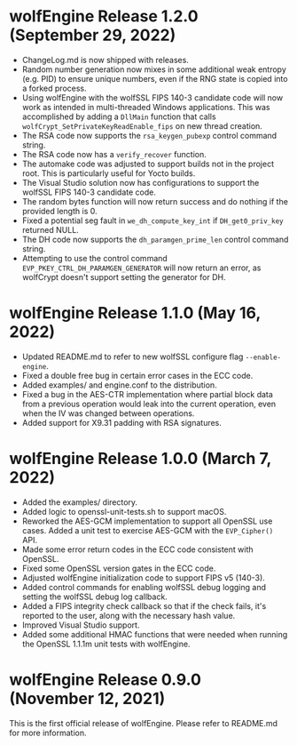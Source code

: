 # wolfEngine Release 1.2.0 (September 29, 2022)
* ChangeLog.md is now shipped with releases.
* Random number generation now mixes in some additional weak entropy (e.g. PID)
to ensure unique numbers, even if the RNG state is copied into a forked process.
* Using wolfEngine with the wolfSSL FIPS 140-3 candidate code will now work as
intended in multi-threaded Windows applications. This was accomplished by adding
a `DllMain` function that calls `wolfCrypt_SetPrivateKeyReadEnable_fips` on new
thread creation.
* The RSA code now supports the `rsa_keygen_pubexp` control command string.
* The RSA code now has a `verify_recover` function.
* The automake code was adjusted to support builds not in the project root. This
is particularly useful for Yocto builds.
* The Visual Studio solution now has configurations to support the wolfSSL FIPS
140-3 candidate code.
* The random bytes function will now return success and do nothing if the
provided length is 0.
* Fixed a potential seg fault in `we_dh_compute_key_int` if `DH_get0_priv_key`
returned NULL.
* The DH code now supports the `dh_paramgen_prime_len` control command string.
* Attempting to use the control command `EVP_PKEY_CTRL_DH_PARAMGEN_GENERATOR`
will now return an error, as wolfCrypt doesn't support setting the generator for
DH.

# wolfEngine Release 1.1.0 (May 16, 2022)
* Updated README.md to refer to new wolfSSL configure flag `--enable-engine`.
* Fixed a double free bug in certain error cases in the ECC code.
* Added examples/ and engine.conf to the distribution.
* Fixed a bug in the AES-CTR implementation where partial block data from a
previous operation would leak into the current operation, even when the IV was
changed between operations.
* Added support for X9.31 padding with RSA signatures.

# wolfEngine Release 1.0.0 (March 7, 2022)
* Added the examples/ directory.
* Added logic to openssl-unit-tests.sh to support macOS.
* Reworked the AES-GCM implementation to support all OpenSSL use cases. Added a
unit test to exercise AES-GCM with the `EVP_Cipher()` API.
* Made some error return codes in the ECC code consistent with OpenSSL.
* Fixed some OpenSSL version gates in the ECC code.
* Adjusted wolfEngine initialization code to support FIPS v5 (140-3).
* Added control commands for enabling wolfSSL debug logging and setting the
wolfSSL debug log callback.
* Added a FIPS integrity check callback so that if the check fails, it's
reported to the user, along with the necessary hash value.
* Improved Visual Studio support.
* Added some additional HMAC functions that were needed when running the OpenSSL
1.1.1m unit tests with wolfEngine.

# wolfEngine Release 0.9.0 (November 12, 2021)

This is the first official release of wolfEngine. Please refer to README.md for
more information.
